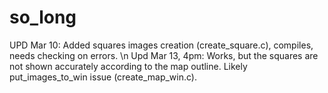 # so_long

UPD Mar 10: Added squares images creation (create_square.c), compiles, needs checking on errors. \n
Upd Mar 13, 4pm: Works, but the squares are not shown accurately according to the map outline. Likely put_images_to_win issue (create_map_win.c).
